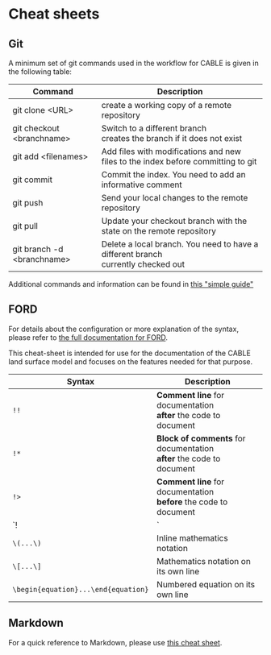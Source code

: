 # Cheat sheets

## Git

A minimum set of git commands used in the workflow for CABLE is given in the following table:

| Command | Description |
| ------- | ----------- |
| git clone <URL\> | create a working copy of a remote repository |
| git checkout <branchname\> | Switch to a different branch <br> creates the branch if it does not exist |
| git add <filenames\> | Add files with modifications and new files to the index before committing to git |
| git commit | Commit the index. You need to add an informative comment |
| git push | Send your local changes to the remote repository |
| git pull | Update your checkout branch with the state on the remote repository  |
| git branch -d <branchname\> | Delete a local branch. You need to have a different branch <br> currently checked out |

Additional commands and information can be found in [this "simple guide"][git-simple-guide]
## FORD

For details about the configuration or more explanation of the syntax, please refer to [the full documentation for FORD][ford-docs].

This cheat-sheet is intended for use for the documentation of the CABLE land surface model and focuses on the features needed for that purpose.

| Syntax | Description
| --- | --- |
| `!!` | **Comment line** for documentation <br> **after** the code to document |
| `!*` | **Block of comments** for documentation <br> **after** the code to document |
| `!>` | **Comment line** for documentation <br> **before** the code to document |
| `!|` | **Block of comments** for documentation <br> **before** the code to document |
| `\(...\)` | Inline mathematics notation |
| `\[...\]` | Mathematics notation on its own line |
| `\begin{equation}...\end{equation}` | Numbered equation on its own line |

## Markdown

For a quick reference to Markdown, please use [this cheat sheet][md-cheatsheet].

[md-cheatsheet]: https://www.markdownguide.org/cheat-sheet/
[ford-docs]: https://forddocs.readthedocs.io/en/latest/index.html
[git-simple-guide]: https://rogerdudler.github.io/git-guide/
